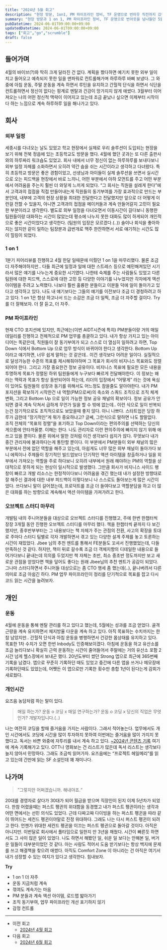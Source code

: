 ```yaml
---
title: "2024년 5월 회고"
description: "현장 방문, 1on1, PM 파이프라인 정비, TF 운영으로 번아웃 직전까지 갔던 2024년 5월을 회고하며 팀 동기부여 전략과 운동·식단 루틴 유지법을 정리한 기록."
summary: "현장 방문과 1 on 1, PM 파이프라인 정비, TF 운영으로 번아웃을 넘나들던 5월을 어떻게 관리했는지, 동료와의 번개 대화가 준 위로와 동기, 운동·식단 루틴을 유지하는 방법을 공유하며 팀 동기부여 전략을 고민한 회고 글이다. 특히 TF 운영 노하우와 동료 인정 문화에 대한 생각,..."
pubDatetime: 2024-06-01T09:00:00+09:00
updatedDatetime: 2024-06-01T09:00:00+09:00
tags: ["회고","go","scrumble"]
draft: false
---
```


## 들어가며

4월의 바이브(?)와 딱히 크게 달라진 건 없다. 계획을 짰다하면 예기치 못한 외부 일이 치고 들어오고 예측되지 못한 일을 맨파워로 컨트롤해가며 하루하루 바삐 보냈다. 그 와중에 아침 운동, 주말 운동을 계속 하면서 루틴을 유지하고 간헐적 단식을 하면서 식단을 컨트롤하면서 정신이 없다는 핑계로 멘탈과 건강이 망가지지 않게 애썼다. 3월부터 이어져오는 나의 어떤 정신적 맥락이 이어지고 있는데 조금 끝났나 싶으면 이제부터 시작이다 하는 느낌으로 계속 하루하루 일을 해나가고 있다.

## 회사

### 외부 일정

세종시를 다녀오는 날도 있었고 학교 현장에서 실제로 우리 솔루션이 도입되는 현장을 보기 위해 전북 정읍에 있는 초등학교도 방문을 했다. 4월에 했던 곳과는 또 다른 출판사와의 하루짜리 워크숍도 있었고. 회사 내에서 너무 정신이 없는 하루하루를 보내다보니 외부 일정 자체를 소화하면서 오히려 약간 숨을 쉬는 시간이라고 생각하고 다녀왔다. 특히 초등학교 방문은 좋은 경험이었고, 선생님과 아이들이 실제 솔루션을 쓰면서 실시간으로 오는 피드백을 현장에서 바로 느끼니, 어떤 부분에서 아하 모먼트를 주고 어떤 부분에서 어려움을 주는지 훨씬 더 와닿게 느끼게 되었다. “그 회사는 직원을 설레게 한다”에서 고객과의 접점을 직접 만들어내는게 직원들의 동기부여를 가장 효과적으로 만드는 부분인데, 내부에 고객의 현장 상황을 최대한 전달한다고 전달했지만 앞으로 더 어떻게 이런걸 전할 수 있을지, 아니면 고객과의 접점을 메이커들과 계속 만들어갈지 고민이 필요한 부분이라고 생각한다.
별도로 외부 일정을 다녀오면서 이동시간이 길다보니 동행한 팀원들이랑 대화하는 시간이 많았는데 평소에 나누지 못한 대화도 많이 하게되어 개인적으로 좋은 시간이었다고 생각한다. (팀원의 입장은 모르겠다.(..))
술이나 회식을 좋아하지는 않지만 같이 일하는 팀장분과 급번개로 맥주 한잔하면서 서로 얘기하는 시간도 많이 힐링이 되었다.

### 1 on 1

1분기 피어리뷰를 진행하고 4월 한달 일때문에 미뤘던 1 on 1을 마무리했다. 물론 조금 더 자주해야하지만.. 다들 최근에 일정과 일에 대한 스트레스 등으로 예민해져있던 시기라서 많은 얘기를 나누는게 중요한 시기였다. 나한테 숙제를 주는 사람들도 있었고 다른 팀원에 대한 피드백, 스스로에 대한 고민 등 다양한 이야기를 나누었지만 각자에게 액션 아이템을 주려고 노력했다. 나보다 훨씬 훌륭한 분들이고 이분들 덕에 일이 돌아가고 있다고 생각하고 있다. 나도 내 얘기보다는 그들의 얘기를 이전보다 조금 더 경청하려고 하고 있다. 1 on 1은 항상 하고나서 드는 소감은 조금 더 일찍, 조금 더 자주할 걸이다. Try를 더 잘해보자. 더 잘 듣고, 더 자주.

### PM 파이프라인

현재 CTO 포지션에 있지만, 최근에는(이번 AIDT시즌에 특히) PM분들이랑 거의 매일 데일리를 진행하고 전체적으로 PM 업무를 총괄하고 있다. 내가 항상 가지고 있는 아이디어는 똑같은데, 직원들이 잘 동기부여가 되고 스스로 더 열심히 일하려고 하면, Top Down 식에서 Bottom Up 으로 업무 방식이 바뀌어야 한다고 생각한다. Bottom Up 이라고 얘기하면, 너무 쉽게 말하는 것 같은데.. 이건 생각보다 어려운 일이다. 실질적으로 달성가능한 수준의 목표를 제시해줘야하며 그 목표가 회사의 비지니스 목표와도 정렬되어야 한다. 그리고 가장 중요한건 정보 공유이다. 비지니스 목표에 필요한 모든 내용을 투명하게 목표가 정렬된 하위 팀원들에게 누구보다 빠르게 전달해야한다. 이 정보는 왜 라는 맥락과 목표가 항상 동반되어야 하는데, 리더의 입장에서 “어떻게” 라는 것에 욕심이 있어도 팀원들의 성장과 동기를 위해서도 어느정도 참을줄도 알아야한다.
내가 PM 포지션을 확보하기 시작한건 내 역할(PM으로써)의 축소와 스쿼드 조직으로 조직 체계 변화, 그리고 Bottom Up 으로 일이 가능한 정보 공유 채널의 확보이다. 정보 공유가 안되면 결국 계속 닥쳐서 급하게 무언가 일을 할 수 밖에 없는데.. 이런 식으로 일이 반복되는건 장기적으로도 조직적으로도 보았을때 좋지 않다. 아니 나쁘다.
스타트업은 당장 하루가 급한데 ”장기적인“게 뭐가 중요하냐고? 글쎄, 그런식으로 말하면 나도 할말없다. 조직 전체의 “목표의 정렬”을 포기하고 Top Down이라는 편의주의를 선택하는 당신의 게으름에 안타까울뿐. 이해는 한다. 나도 관리자로 이런 편의주의에 빠지지 않기 위해 애쓰고 있을 뿐이다. 물론 위에서 말한 것처럼 이건 생각보다 쉽지가 않다. 무엇보다 내가 중간 관리자에 불과하다는게 통탄할 뿐이다.
이 부분에서 PM분들이 외부 채널의 많은 부분에서 전에 없던 역할을 해주고 있는데, 아쉽게도 너무 많은 외부 채널이 돌아가다 보니 에픽이나 주제들이 장기적인 빌드업보다 단기적인 액션 아이템을 창출하거나 일을 외부에서 가져오는 역할을 주로 하다보니 오히려 내부에서 원래 해야하는 PM의 역할을 상대적으로 못하게 되는 현상이 일시적으로 발생했다. 그만큼 회사가 비지니스 사이드 팽창이 빠르고 개발 리소스는 한정적이다보니 어려움을 겪긴 했는데 내가 설정한 방향대로 잘 해주신 결과에 대한 내부 피드백이 이렇다보니 나 스스로도 돌아보는게 많은 시간이었다. 쓰다보니 말이 길어졌는데, 프로덕트를 조금 더 들여다보고 역할분담을 하고 더 많은 대화를 하는 방향으로 계속해서 액션 아이템을 가져가려고 한다.

### 오브젝트 스터디 마무리

개발팀 내의 주니어분들을 대상으로 오브젝트 스터디를 진행했고, 주에 한번 한챕터씩 장장 3개월 동안 진행한 오브젝트 스터디를 마무리 했다. 책을 한챕터씩 끝까지 다 보긴 했지만, 중후반부부터는 그 내용보다는 책 자체가 주는 관점의 전환, 사고의 확장을 토대로 주마다 스터디 팀별로 각자 개발하면서 겪고 있는 다양한 설계 주제를 놓고 토론하는 시간이 재밌었다. Jbee 님의 추천 멘트를 통해서 FE분들도 꼬셔서 진행했었는데, 다들 만족하신 것 같다. 하지만, 책이 뒤로 갈수록 조금 더 객체지향의 디테일한 내용으로 들어가다보니 끝내는데 의의를 두었지만 책 자체는 초반, 최소 중초반 정도까지만 보고 새로운 관점을 얻었다면 책을 덮어도 좋다는 원래 Jbee님의 추천 멘트가 공감이 되었다. 그나마 스터디하면서 주니어들 대상으로는 좀 CTO 행세 좀 했는데(..), 끝나버려서 다른 의미로 조금 아쉽긴 하다. PM 업무 파이프라인이 정리를 단기적으로 목표를 잡고 다시 코드 읽는 시간을 늘려보자.

## 개인

### 운동

4월에 운동을 통해 멘탈 관리를 하고 있다고 했는데, 5월에는 성과를 조금 얻었다. 골격근량을 계속 유지하면서 체지방율 다운을 계속 하고 있다. 아직 목표하는 수치까지는 한참 남았지만.. 간헐적 단식과 아침 운동을 병행하면서 건강한 몸상태를 유지하고 있다. 목표한 1차 수치가 오면 한번 Inbody도 인증해보이겠다. 아침에 운동을 하고 유산소를 조금 늘리다보니 확실히 근력 운동하는 시간이 줄어들어서 주말에는 거의 유산소 포함 2시간 넘게 헬스장에서 보내곤 했다. 20년도부터 썼던 Strong 앱으로 최근에 365번째 기록을 남겼다. 앱으로 꾸준히 기록하던 때도 있었고 중간에 다른 앱을 쓰거나 메모장에 기록하던때도 있었는데, 어쨋든 이 앱으로만 기록한 횟수만 총합 1년이 된다는게 감회가 새로웠다.

### 개인시간

요즈음 농담처럼 하는 말이 있다.

 > 
 > 매일 하는가? 운동 o 코딩 x
 > 매일 연구하는가? 운동 o 코딩 x
 > 당신의 직업은 무엇인가? 개발자입니다.(..)

나는 여전히 코딩을 할때 즐거움을 가지는 사람이다. 그래서 적어놓는다. 업무에서도 개인 시간에서도 코딩에 시간을 많이 투자하지 못하여 이번에는 즐거움을 많이 가지지 못했다고.
독서는 바쁜 와중에 자투리를 내서 계속 하고 있다. [~2024년 콘텐츠 기록](/posts/2024-02-2024-content-log) 여기에 계속 기록해가고 있다. OTT나 영화보는 건 리스트가 많은데 독서 리스트는 생각보다 늘지 않아서 민망하다. 그래도 조금씩 읽어가자. 요즈음에는 “프로젝트 헤일메리”를 읽고 있는데 간만에 읽는 SF 소설인데 꽤 재미나다.

## 나가며

 > 
 > ”그렇지만 어쩌겠습니까. 해내야죠.“

20대를 경영자로 살다가 30대가 되어 월급을 받으며 직장인이 된지 이제 5년차가 되었다. 한참 어렸을때는 퍼스트 펭귄의 위대함을 동경했고 내가 퍼스트 펭귄이라는 생각과 어떤 면에서는 선민 의식도 있었다. 근데 다짜고짜 다이빙을 하는 퍼스트 펭귄을 따라 같이 뛰어드는 세컨드 펭귄이야말로 진정 위대하다.
그래도 나는 다시 퍼스트 펭귄이 되려고 한다. 언젠가 위대한 세컨드 펭귄을 이끄는 퍼스트 펭귄으로 돌아갈 것이다. 아직은 아니지만.
이번달로 회사에서 풀타임으로 일한지 만 3년을 채웠다. 시간이 빠른듯 하면서도 그 사이 많은 일이 있었다. 나도 하면서 해봤던 일, 쉬운 일 보다는 안해본 일, 버거운 일들이 대부분이었던 것 같다. 아는 사람도 적어서 도움 받기보다는 항상 백지에 문제를 쓰고 해결책을 찾으려 애썼다. 아직도 Comfort Zone 이 아니라는 건 아직은 여기서 내가 성장할 수 있는 여지가 있다고 생각한다. 힘내보자.

**Try**

* 1 on 1 더 자주
* 운동 지금처럼 계속
* 꺾여도 계속가는 마음
* PM 분들과 계속 액션 아이템, 로드맵 밟아가기
* 조직 동기부여, 업무 파이프라인 개선 포기하지 않기
* 감정 컨트롤

---

* 이전 회고
  * [2024년 4월 회고](/posts/2024-05-2024-apr-retro)
* 다음 회고
  * [2024년 6월 회고](/posts/2024-07-2024-jun-retro)
